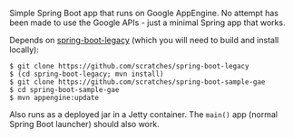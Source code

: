 Simple Spring Boot app that runs on Google AppEngine. No attempt has been made to use the Google APIs - just a minimal Spring app that works.

Depends on [spring-boot-legacy](https://github.com/scratches/spring-boot-legacy) (which you will need to build and install locally):

```
$ git clone https://github.com/scratches/spring-boot-legacy
$ (cd spring-boot-legacy; mvn install)
$ git clone https://github.com/scratches/spring-boot-sample-gae
$ cd spring-boot-sample-gae
$ mvn appengine:update
```

Also runs as a deployed jar in a Jetty container. The `main()` app (normal Spring Boot launcher) should also work.
